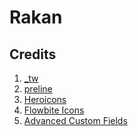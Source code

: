 # Rakan

## Credits

1. [_tw](https://underscoretw.com/)
2. [preline](https://preline.co/index.html) 
3. [Heroicons](https://heroicons.com/outline)
4. [Flowbite Icons](https://flowbite.com/icons/)
5. [Advanced Custom Fields]()